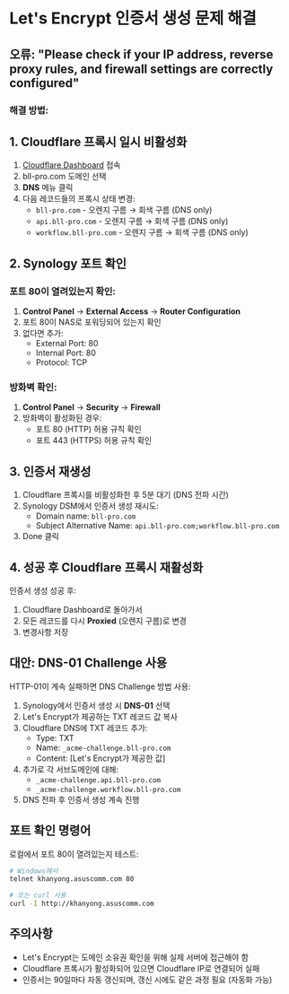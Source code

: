 # Let's Encrypt 인증서 생성 문제 해결

## 오류: "Please check if your IP address, reverse proxy rules, and firewall settings are correctly configured"

### 해결 방법:

## 1. Cloudflare 프록시 일시 비활성화

1. [Cloudflare Dashboard](https://dash.cloudflare.com) 접속
2. bll-pro.com 도메인 선택
3. **DNS** 메뉴 클릭
4. 다음 레코드들의 프록시 상태 변경:
   - `bll-pro.com` - 오렌지 구름 → 회색 구름 (DNS only)
   - `api.bll-pro.com` - 오렌지 구름 → 회색 구름 (DNS only)  
   - `workflow.bll-pro.com` - 오렌지 구름 → 회색 구름 (DNS only)

## 2. Synology 포트 확인

### 포트 80이 열려있는지 확인:
1. **Control Panel** → **External Access** → **Router Configuration**
2. 포트 80이 NAS로 포워딩되어 있는지 확인
3. 없다면 추가:
   - External Port: 80
   - Internal Port: 80
   - Protocol: TCP

### 방화벽 확인:
1. **Control Panel** → **Security** → **Firewall**
2. 방화벽이 활성화된 경우:
   - 포트 80 (HTTP) 허용 규칙 확인
   - 포트 443 (HTTPS) 허용 규칙 확인

## 3. 인증서 재생성

1. Cloudflare 프록시를 비활성화한 후 5분 대기 (DNS 전파 시간)
2. Synology DSM에서 인증서 생성 재시도:
   - Domain name: `bll-pro.com`
   - Subject Alternative Name: `api.bll-pro.com;workflow.bll-pro.com`
3. Done 클릭

## 4. 성공 후 Cloudflare 프록시 재활성화

인증서 생성 성공 후:
1. Cloudflare Dashboard로 돌아가서
2. 모든 레코드를 다시 **Proxied** (오렌지 구름)로 변경
3. 변경사항 저장

## 대안: DNS-01 Challenge 사용

HTTP-01이 계속 실패하면 DNS Challenge 방법 사용:

1. Synology에서 인증서 생성 시 **DNS-01** 선택
2. Let's Encrypt가 제공하는 TXT 레코드 값 복사
3. Cloudflare DNS에 TXT 레코드 추가:
   - Type: TXT
   - Name: `_acme-challenge.bll-pro.com`
   - Content: [Let's Encrypt가 제공한 값]
4. 추가로 각 서브도메인에 대해:
   - `_acme-challenge.api.bll-pro.com`
   - `_acme-challenge.workflow.bll-pro.com`
5. DNS 전파 후 인증서 생성 계속 진행

## 포트 확인 명령어

로컬에서 포트 80이 열려있는지 테스트:
```bash
# Windows에서
telnet khanyong.asuscomm.com 80

# 또는 curl 사용
curl -I http://khanyong.asuscomm.com
```

## 주의사항

- Let's Encrypt는 도메인 소유권 확인을 위해 실제 서버에 접근해야 함
- Cloudflare 프록시가 활성화되어 있으면 Cloudflare IP로 연결되어 실패
- 인증서는 90일마다 자동 갱신되며, 갱신 시에도 같은 과정 필요 (자동화 가능)